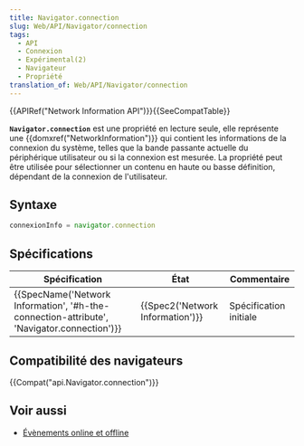 ```yaml
---
title: Navigator.connection
slug: Web/API/Navigator/connection
tags:
  - API
  - Connexion
  - Expérimental(2)
  - Navigateur
  - Propriété
translation_of: Web/API/Navigator/connection
---
```

{{APIRef("Network Information API")}}{{SeeCompatTable}}

**`Navigator.connection`** est une propriété en lecture seule, elle représente une {{domxref("NetworkInformation")}} qui contient les informations de la connexion du système, telles que la bande passante actuelle du périphérique utilisateur ou si la connexion est mesurée. La propriété peut être utilisée pour sélectionner un contenu en haute ou basse définition, dépendant de la connexion de l'utilisateur.

## Syntaxe

```js
connexionInfo = navigator.connection
```

## Spécifications

| Spécification                                                                                                            | État                                         | Commentaire            |
| ------------------------------------------------------------------------------------------------------------------------ | -------------------------------------------- | ---------------------- |
| {{SpecName('Network Information', '#h-the-connection-attribute', 'Navigator.connection')}} | {{Spec2('Network Information')}} | Spécification initiale |

## Compatibilité des navigateurs

{{Compat("api.Navigator.connection")}}

## Voir aussi

- [Évènements online et offline](/fr/docs/Web/API/NavigatorOnLine/Online_and_offline_events)
